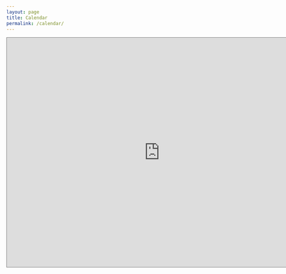 ```yaml
---
layout: page
title: Calendar
permalink: /calendar/
---
```

<!-- - **OH Queue:** [https://cmu.ohqueue.com/#/courses](https://cmu.ohqueue.com/#/courses) -->
<!-- - **OH Zoom:** []() -->
<!-- <iframe src="https://calendar.google.com/calendar/embed?src=c_hj9rdol08vtm3fiue3h48jnjoo%40group.calendar.google.com&ctz=America%2FNew_York&amp;mode=WEEK" style="border: 0" width="800" height="600" frameborder="0" scrolling="no"></iframe> -->

<iframe src="https://calendar.google.com/calendar/embed?src=0502e4b45bf9669f8fc29b1303c409dd1dccf5fd6155211970d21283469da40f%40group.calendar.google.com&ctz=Asia%2FHong_Kong" style="border:solid 1px #777" width="800" height="600" frameborder="0" scrolling="no"></iframe>